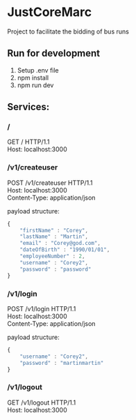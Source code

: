 # JustCoreMarc
Project to facilitate the bidding of bus runs

## Run for development
1. Setup .env file
2. npm install
3. npm run dev

## Services:

### /

GET / HTTP/1.1  
Host: localhost:3000  
  
### /v1/createuser

POST /v1/createuser HTTP/1.1  
Host: localhost:3000  
Content-Type: application/json  
  
payload structure:
```javascript
{
	"firstName" : "Corey",
	"lastName" : "Martin",
	"email" : "Corey@god.com",
	"dateOfBirth" : "1990/01/01",
	"employeeNumber" : 2,
	"username" : "Corey2",
	"password" : "password"
}
```

### /v1/login

POST /v1/login HTTP/1.1  
Host: localhost:3000  
Content-Type: application/json  
  
payload structure: 
```javascript
{
	"username" : "Corey2",
	"password" : "martinmartin"
}
```

### /v1/logout

GET /v1/logout HTTP/1.1  
Host: localhost:3000  